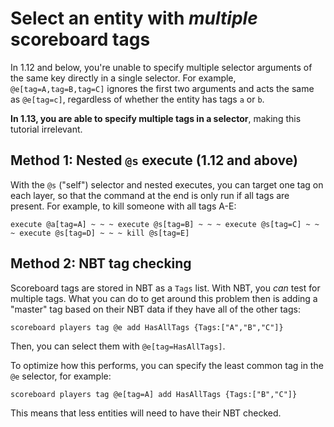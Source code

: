 # Select an entity with *multiple* scoreboard tags

In 1.12 and below, you're unable to specify multiple selector arguments of the same key directly in a single selector. For example, `@e[tag=A,tag=B,tag=C]` ignores the first two arguments and acts the same as `@e[tag=c]`, regardless of whether the entity has tags `a` or `b`.

**In 1.13, you are able to specify multiple tags in a selector**, making this tutorial irrelevant.

## Method 1: Nested `@s` execute (1.12 and above)

With the `@s` ("self") selector and nested executes, you can target one tag on each layer, so that the command at the end is only run if all tags are present. For example, to kill someone with all tags A-E:

```mcfunction
execute @a[tag=A] ~ ~ ~ execute @s[tag=B] ~ ~ ~ execute @s[tag=C] ~ ~ ~ execute @s[tag=D] ~ ~ ~ kill @s[tag=E]
```

## Method 2: NBT tag checking

Scoreboard tags are stored in NBT as a `Tags` list. With NBT, you *can* test for multiple tags. What you can do to get around this problem then is adding a "master" tag based on their NBT data if they have all of the other tags:

```mcfunction
scoreboard players tag @e add HasAllTags {Tags:["A","B","C"]}
```

Then, you can select them with `@e[tag=HasAllTags]`.

To optimize how this performs, you can specify the least common tag in the `@e` selector, for example:

```mcfunction
scoreboard players tag @e[tag=A] add HasAllTags {Tags:["B","C"]}
```

This means that less entities will need to have their NBT checked.